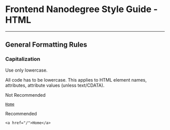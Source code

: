 # Frontend Nanodegree Style Guide - HTML
---
## General Formatting Rules

### Capitalization
Use only lowercase.

All code has to be lowercase. This applies to HTML element names, attributes, attribute values (unless text/CDATA).

Not Recommended
<pre><code><A HREF="/">Home</A></code></pre>

Recommended

    <a href="/">Home</a>
    
    
